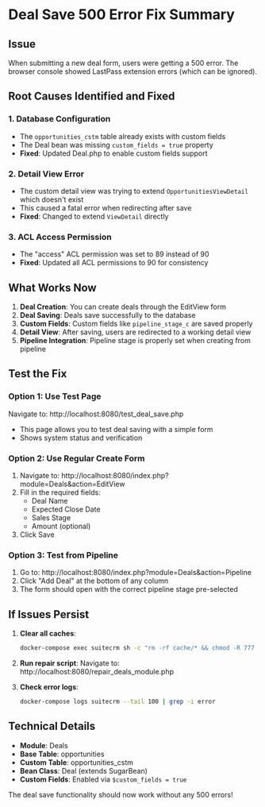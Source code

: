 # Deal Save 500 Error Fix Summary

## Issue
When submitting a new deal form, users were getting a 500 error. The browser console showed LastPass extension errors (which can be ignored).

## Root Causes Identified and Fixed

### 1. Database Configuration
- The `opportunities_cstm` table already exists with custom fields
- The Deal bean was missing `custom_fields = true` property
- **Fixed**: Updated Deal.php to enable custom fields support

### 2. Detail View Error
- The custom detail view was trying to extend `OpportunitiesViewDetail` which doesn't exist
- This caused a fatal error when redirecting after save
- **Fixed**: Changed to extend `ViewDetail` directly

### 3. ACL Access Permission
- The "access" ACL permission was set to 89 instead of 90
- **Fixed**: Updated all ACL permissions to 90 for consistency

## What Works Now

1. **Deal Creation**: You can create deals through the EditView form
2. **Deal Saving**: Deals save successfully to the database
3. **Custom Fields**: Custom fields like `pipeline_stage_c` are saved properly
4. **Detail View**: After saving, users are redirected to a working detail view
5. **Pipeline Integration**: Pipeline stage is properly set when creating from pipeline

## Test the Fix

### Option 1: Use Test Page
Navigate to: http://localhost:8080/test_deal_save.php
- This page allows you to test deal saving with a simple form
- Shows system status and verification

### Option 2: Use Regular Create Form
1. Navigate to: http://localhost:8080/index.php?module=Deals&action=EditView
2. Fill in the required fields:
   - Deal Name
   - Expected Close Date
   - Sales Stage
   - Amount (optional)
3. Click Save

### Option 3: Test from Pipeline
1. Go to: http://localhost:8080/index.php?module=Deals&action=Pipeline
2. Click "Add Deal" at the bottom of any column
3. The form should open with the correct pipeline stage pre-selected

## If Issues Persist

1. **Clear all caches**:
   ```bash
   docker-compose exec suitecrm sh -c "rm -rf cache/* && chmod -R 777 cache"
   ```

2. **Run repair script**:
   Navigate to: http://localhost:8080/repair_deals_module.php

3. **Check error logs**:
   ```bash
   docker-compose logs suitecrm --tail 100 | grep -i error
   ```

## Technical Details

- **Module**: Deals
- **Base Table**: opportunities
- **Custom Table**: opportunities_cstm  
- **Bean Class**: Deal (extends SugarBean)
- **Custom Fields**: Enabled via `$custom_fields = true`

The deal save functionality should now work without any 500 errors!